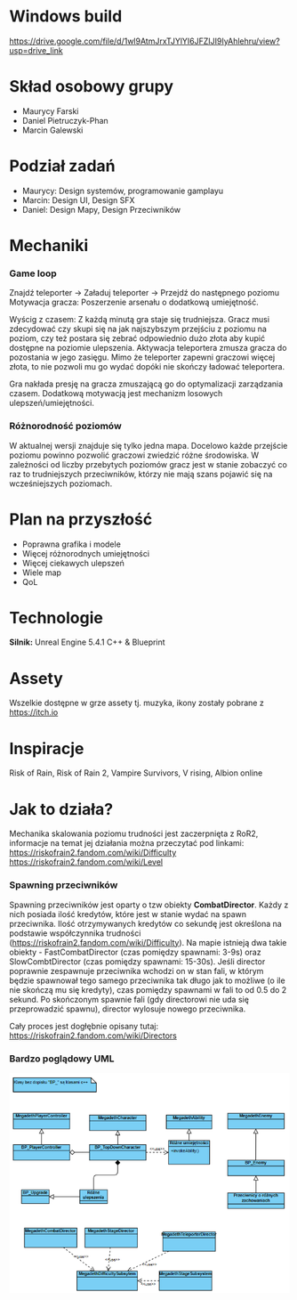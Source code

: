 # Windows build
https://drive.google.com/file/d/1wl9AtmJrxTJYlYI6JFZIJI9IyAhlehru/view?usp=drive_link

# Skład osobowy grupy
- Maurycy Farski
- Daniel Pietruczyk-Phan
- Marcin Galewski
# Podział zadań
- Maurycy: Design systemów, programowanie gamplayu
- Marcin: Design UI, Design SFX
- Daniel: Design Mapy, Design Przeciwników

# Mechaniki

### Game loop
Znajdź teleporter -> Załaduj teleporter -> Przejdź do następnego poziomu
Motywacja gracza: Poszerzenie arsenału o dodatkową umiejętność.

Wyścig z czasem:
Z każdą minutą gra staje się trudniejsza. Gracz musi zdecydować czy skupi się na jak najszybszym przejściu z poziomu na poziom, czy też postara się zebrać odpowiednio dużo złota aby kupić dostępne na poziomie ulepszenia. 
Aktywacja teleportera zmusza gracza do pozostania w jego zasięgu. Mimo że teleporter zapewni graczowi więcej złota, to nie pozwoli mu go wydać dopóki nie skończy ładować teleportera.

Gra nakłada presję na gracza zmuszającą go do optymalizacji zarządzania czasem.
Dodatkową motywacją jest mechanizm losowych ulepszeń/umiejętności.

### Różnorodność poziomów
W aktualnej wersji znajduje się tylko jedna mapa. Docelowo każde przejście poziomu powinno pozwolić graczowi zwiedzić różne środowiska. W zależności od liczby przebytych poziomów gracz jest w stanie zobaczyć co raz to trudniejszych przeciwników, którzy nie mają szans pojawić się na wcześniejszych poziomach.

# Plan na przyszłość
- Poprawna grafika i modele
- Więcej różnorodnych umiejętności
- Więcej ciekawych ulepszeń
- Wiele map
- QoL

# Technologie 
**Silnik:** Unreal Engine 5.4.1 C++ & Blueprint
# Assety
Wszelkie dostępne w grze assety tj. muzyka, ikony zostały pobrane z https://itch.io
# Inspiracje
Risk of Rain, Risk of Rain 2, Vampire Survivors, V rising, Albion online


# Jak to działa?
Mechanika skalowania poziomu trudności jest zaczerpnięta z RoR2, informacje na temat jej działania można przeczytać pod linkami:
https://riskofrain2.fandom.com/wiki/Difficulty
https://riskofrain2.fandom.com/wiki/Level

### Spawning przeciwników
Spawning przeciwników jest oparty o tzw obiekty **CombatDirector**.
Każdy z nich posiada ilość kredytów, które jest w stanie wydać na spawn przeciwnika. Ilość otrzymywanych kredytów co sekundę jest określona na podstawie współczynnika trudności (https://riskofrain2.fandom.com/wiki/Difficulty). 
Na mapie istnieją dwa takie obiekty - FastCombatDirector (czas pomiędzy spawnami: 3-9s) oraz SlowCombtDirector (czas pomiędzy spawnami: 15-30s). Jeśli director poprawnie zespawnuje przeciwnika wchodzi on w stan fali, w którym będzie spawnował tego samego przeciwnika tak długo jak to możliwe (o ile nie skończą mu się kredyty), czas pomiędzy spawnami w fali to od 0.5 do 2 sekund. Po skończonym spawnie fali (gdy directorowi nie uda się przeprowadzić spawnu), director wylosuje nowego przeciwnika.

Cały proces jest dogłębnie opisany tutaj:
https://riskofrain2.fandom.com/wiki/Directors

### Bardzo poglądowy UML
![uml](https://github.com/Isembart/Megadeth/blob/main/UML.png)
